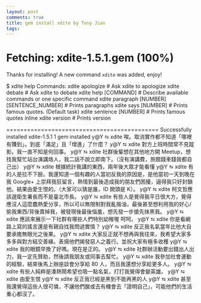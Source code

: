```yaml
---
layout: post
comments: true
title: gem install xdite by Tony Jian
tags: 
---
```

Fetching: xdite-1.5.1.gem (100%)
============================================
Thanks for installing!
A new command `xdite` was added, enjoy!

$ xdite help
Commands:
 xdite apologize                             # Ask xdite to apologize
 xdite debate                                # Ask xdite to debate
 xdite help [COMMAND]                        # Describe available commands or one specific command
 xdite paragraph [NUMBER] [SENTENCE_NUMBER]  # Prints paragraphs
 xdite says [NUMBER]                         # Prints famous quotes. (Default task)
 xdite sentence [NUMBER]                     # Prints famous quotes inline
 xdite version                               # Prints version

============================================
Successfully installed xdite-1.5.1
1 gem installed
y@Y ⮀ xdite
唉。取消實作都不知道「哪裡有賺到」。到底「滿足」且「增進」了什麼？
y@Y ⮀ xdite
對方上班時間常不見蹤影。我一直不知是何回事。
y@Y ⮀ xdite
社群後輩想在其他地方開 Meetup，想找我幫忙站台演講烙人，我二話不說立即南下。（沒有演講費，旅館錢車錢我都自己出）
y@Y ⮀ xdite
根據統計我講的東西，兩年後大眾才能看懂
y@Y ⮀ xdite
有的人是拉不下臉。我還知道一個有趣的人當初反我的原因是，是他當初一天到晚在我 Google+ 上崇拜我狂留言，熱情到最後造成我的朋友們困擾，逼得我只好封鎖他。結果由愛生恨的。（大家可以猜是誰，ID 開頭是 K）。
y@Y ⮀ xdite
柯文哲應該選衛生署長而不是臺北市長。
y@Y ⮀ xdite
有些人是覺得我平日很大方，覺得應沒人這麼蠢熱愛分享，所以可以無限制對我亂揩油，最後甚至想利用我的好心/偷我東西/背後賣掉我，被發現後最後惱羞，想先發一步搶先抹黑我。
y@Y ⮀ xdite
應該來展示一下社群有哪些人們特別幼稚喔 呵呵。
y@Y ⮀ xdite
你是看網路上寫的謠言還是有親自找我問過實情？
y@Y ⮀ xdite
反正我名氣當年比他大自要承擔無眼光之後果。
y@Y ⮀ xdite
大家反正就不想再與我往來，我希望大家多多多與對方結交善緣。表揚他們揭發惡人之義行。並祝大家有極多收穫
y@Y ⮀ xdite
我的眼鏡早換了好嗎。現在是正的。
y@Y ⮀ xdite
社群辦活動要出錢出人出力，我一定先贊助，然後請我朋友或同事去幫忙。
y@Y ⮀ xdite
我參加社會運動的經驗，結束後馬上辦座談會分享給 80 人，而且我還想分享給更多人。
y@Y ⮀ xdite
有些人純粹是湊熱鬧希望也吸一點名氣，打打我覺得會變英雄。
y@Y ⮀ xdite
由愛生恨
y@Y ⮀ xdite
反正我已經是黑到不能再黑的人
y@Y ⮀ xdite
甚至我還覺得這些人很可憐，不讓他們酸或去有機會去「證明自己」，可能他們的生活重心都沒了。
